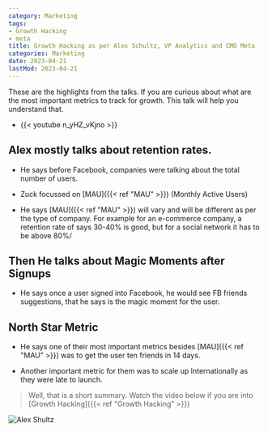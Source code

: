 ```yaml
---
category: Marketing
tags:
- Growth Hacking
- meta
title: Growth Hacking as per Alex Schultz, VP Analytics and CMO Meta
categories: Marketing
date: 2023-04-21
lastMod: 2023-04-21
---
```

These are the highlights from the talks. If you are curious about what are the most important metrics to track for growth. This talk will help you understand that.

  + {{< youtube n_yHZ_vKjno >}}

## Alex mostly talks about retention rates.

  + He says before Facebook, companies were talking about the total number of users.

  + Zuck focussed on [MAU]({{< ref "MAU" >}}) (Monthly Active Users)

  + He says [MAU]({{< ref "MAU" >}}) will vary and will be different as per the type of company. For example for an e-commerce company, a retention rate of says 30-40% is good, but for a social network it has to be above 80%/

## Then He talks about Magic Moments after Signups

  + He says once a user signed into Facebook, he would see FB friends suggestions, that he says is the magic moment for the user.

## North Star Metric

  + He says one of their most important metrics besides [MAU]({{< ref "MAU" >}}) was to get the user ten friends in 14 days.

  + Another important metric for them was to scale up Internationally as they were late to launch.

> Well, that is a short summary. Watch the video below if you are into [Growth Hacking]({{< ref "Growth Hacking" >}})

![Alex Shultz](https://mataroa.blog/images/76975b7d.png)


